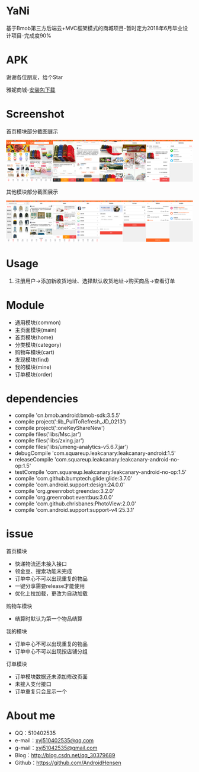# YaNi
基于Bmob第三方后端云+MVC框架模式的商城项目-暂时定为2018年6月毕业设计项目-完成度90%

# APK

谢谢各位朋友，给个Star

雅妮商城-[安装包下载](https://github.com/AndroidHensen/YaNi/blob/master/preview/yani.apk)

# Screenshot
首页模块部分截图展示

![](https://github.com/AndroidHensen/YaNi/blob/master/preview/version1.0-home.png)

其他模块部分截图展示

![](https://github.com/AndroidHensen/YaNi/blob/master/preview/version1.0-other.png)
# Usage
1. 注册用户->添加新收货地址、选择默认收货地址->购买商品->查看订单

# Module

* 通用模块(common)
* 主页面模块(main)
* 首页模块(home)
* 分类模块(category)
* 购物车模块(cart)
* 发现模块(find)
* 我的模块(mine)
* 订单模块(order)
 
# dependencies

 * compile 'cn.bmob.android:bmob-sdk:3.5.5'
 * compile project(':lib_PullToRefresh_JD_0213')
 * compile project(':oneKeyShareNew')
 * compile files('libs/Msc.jar')
 * compile files('libs/zxing.jar')
 * compile files('libs/umeng-analytics-v5.6.7.jar')
 * debugCompile 'com.squareup.leakcanary:leakcanary-android:1.5'
 * releaseCompile 'com.squareup.leakcanary:leakcanary-android-no-op:1.5'
 * testCompile 'com.squareup.leakcanary:leakcanary-android-no-op:1.5'
 * compile 'com.github.bumptech.glide:glide:3.7.0'
 * compile 'com.android.support:design:24.0.0'
 * compile 'org.greenrobot:greendao:3.2.0'
 * compile 'org.greenrobot:eventbus:3.0.0'
 * compile 'com.github.chrisbanes:PhotoView:2.0.0'
 * compile 'com.android.support:support-v4:25.3.1'
# issue

首页模块

 * 快递物流还未接入接口
 * 领金豆、搜索功能未完成
 * 订单中心不可以出现重复的物品
 * 一键分享需要release才能使用
 * 优化上拉加载，更改为自动加载

购物车模块

 * 结算时默认为第一个物品结算

我的模块

 * 订单中心不可以出现重复的物品
 * 订单中心不可以出现按店铺分组
 
订单模块

* 订单模块数据还未添加修改页面
* 未接入支付接口
* 订单重复只会显示一个
 
# About me
* QQ：510402535
* e-mail：xyj510402535@qq.com
* g-mail：xyj51042535@gmail.com
* Blog：http://blog.csdn.net/qq_30379689
* Github：https://github.com/AndroidHensen

